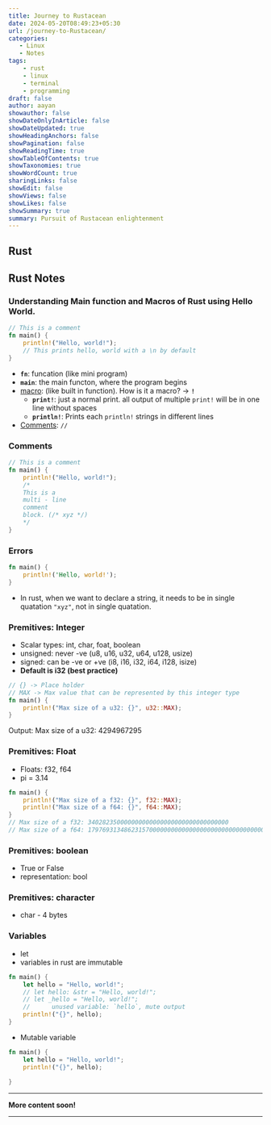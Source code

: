 ```yaml
---
title: Journey to Rustacean
date: 2024-05-20T08:49:23+05:30
url: /journey-to-Rustacean/
categories:
   - Linux
   - Notes
tags:
    - rust
    - linux
    - terminal
    - programming
draft: false
author: aayan
showauthor: false
showDateOnlyInArticle: false
showDateUpdated: true
showHeadingAnchors: false
showPagination: false
showReadingTime: true
showTableOfContents: true
showTaxonomies: true
showWordCount: true
sharingLinks: false
showEdit: false
showViews: false
showLikes: false
showSummary: true
summary: Pursuit of Rustacean enlightenment
---
```

<!--more-->

## Rust



## Rust Notes

### Understanding Main function and Macros of Rust using Hello World.

```rs
// This is a comment
fn main() {
    println!("Hello, world!");
    // This prints hello, world with a \n by default
}
```

- **`fn`**: funcation (like mini program)
- **`main`**: the main functon, where the program begins
- <u>macro</u>: (like built in function). How is it a macro? -> **`!`**
    - **`print!`**: just a normal print. all output of multiple `print!` will be in one line without spaces
    - **`println!`**: Prints each `println!` strings in different lines
- <u>Comments</u>: `//`

### Comments

```rs
// This is a comment
fn main() {
    println!("Hello, world!");
    /* 
    This is a 
    multi - line 
    comment
    block. (/* xyz */)
    */
}
```

### Errors

```rs
fn main() {
    println!('Hello, world!');
}
```

- In rust, when we want to declare a string, it needs to be in single quatation `"xyz"`, not in single quatation.

### Premitives: Integer

- Scalar types: int, char, foat, boolean 
- unsigned: never -ve (u8, u16, u32, u64, u128, usize)
- signed: can be -ve or +ve (i8, i16, i32, i64, i128, isize)
- **Default is i32 (best practice)**

```rs
// {} -> Place holder
// MAX -> Max value that can be represented by this integer type
fn main() {
    println!("Max size of a u32: {}", u32::MAX);
}
```
Output: Max size of a u32: 4294967295

### Premitives: Float

- Floats: f32, f64
- pi = 3.14

```rs
fn main() {
    println!("Max size of a f32: {}", f32::MAX);
    println!("Max size of a f64: {}", f64::MAX);
}
// Max size of a f32: 340282350000000000000000000000000000000
// Max size of a f64: 179769313486231570000000000000000000000000000000000000000000000000000000000000000000000000000000000000000000000000000000000000000000000000000000000000000000000000000000000000000000000000000000000000000000000000000000000000000000000000000000000000000000000000000000000000000000000000000000000000000000000000000
```

### Premitives: boolean
- True or False
- representation: bool



### Premitives: character
- char - 4 bytes


### Variables
- let
- variables in rust are immutable

```rs
fn main() {
    let hello = "Hello, world!";
    // let hello: &str = "Hello, world!";
    // let _hello = "Hello, world!";
    //      unused variable: `hello`, mute output
    println!("{}", hello);
}
```

- Mutable variable

```rs
fn main() {
    let hello = "Hello, world!";
    println!("{}", hello);
    
}
```

---

**More content soon!**

---


